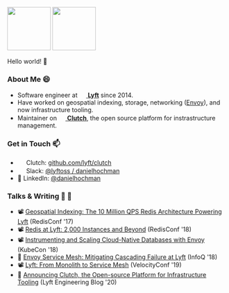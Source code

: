 <img src="https://user-images.githubusercontent.com/4712430/87979981-839a7900-ca98-11ea-9d35-07c01b4cec14.png" width="100px"> <img src="https://user-images.githubusercontent.com/1004789/86156525-f1b3d780-baba-11ea-88a3-51a7391cd310.png" height="100px" />

Hello world! 👋

### About Me 😄

- Software engineer at [<img src="https://user-images.githubusercontent.com/4712430/87979774-31595800-ca98-11ea-9575-6a0cc7f46fcc.png" width="16px" /> **Lyft**](https://lyft.com) since 2014.
- Have worked on geospatial indexing, storage, networking ([Envoy](https://github.com/envoyproxy/envoy)), and now infrastructure tooling.
- Maintainer on [<img src="https://user-images.githubusercontent.com/4712430/87979407-a11b1300-ca97-11ea-9c03-c016e45501a4.png" width="16px" /> **Clutch**](https://github.com/lyft/clutch), the open source platform for instrastructure management.

### Get in Touch 📫
- <img src="https://user-images.githubusercontent.com/4712430/87979407-a11b1300-ca97-11ea-9c03-c016e45501a4.png" width="16px" />&nbsp;Clutch: [github.com/lyft/clutch](https://github.com/lyft/clutch)
- <img src="https://user-images.githubusercontent.com/4712430/87982839-04f40a80-ca9d-11ea-8cd3-688d9a9dbfd4.png" height="16px" /> Slack: [@lyftoss / danielhochman](https://join.slack.com/t/lyftoss/shared_invite/zt-casz6lz4-G7gOx1OhHfeMsZKFe1emSA)
- 👔&nbsp;LinkedIn: [@danielhochman](https://linkedin.com/in/danielhochman)

### Talks & Writing 💬 📝
- 📽️ [Geospatial Indexing: The 10 Million QPS Redis Architecture Powering Lyft](https://www.youtube.com/watch?v=cSFWlF96Sds) (RedisConf '17)
- 📽️ [Redis at Lyft: 2,000 Instances and Beyond](https://www.youtube.com/watch?v=U4WspAKekqM) (RedisConf '18)
- 📽️ [Instrumenting and Scaling Cloud-Native Databases with Envoy](https://www.youtube.com/watch?v=1e2_Ljxe0Sg) (KubeCon '18)
- 📒 [Envoy Service Mesh: Mitigating Cascading Failure at Lyft](https://www.infoq.com/articles/envoy-service-mesh-cascading-failure/) (InfoQ '18)
- 📽️ [Lyft: From Monolith to Service Mesh](https://www.youtube.com/watch?v=fGvVqp8GQBw) (VelocityConf '19)
- 📒 [Announcing Clutch, the Open-source Platform for Infrastructure Tooling](https://eng.lyft.com/announcing-clutch-the-open-source-platform-for-infrastructure-tooling-143d00de9713) (Lyft Engineering Blog '20)
